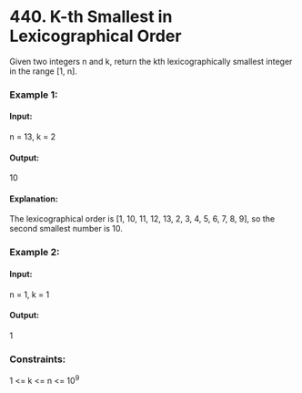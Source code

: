 # 440. K-th Smallest in Lexicographical Order
Given two integers n and k, return the kth lexicographically smallest integer in the range [1, n].

### Example 1:
#### Input:
n = 13, k = 2
#### Output:
10
#### Explanation:
The lexicographical order is [1, 10, 11, 12, 13, 2, 3, 4, 5, 6, 7, 8, 9], so the second smallest number is 10.

### Example 2:
#### Input:
n = 1, k = 1
#### Output:
1
 
### Constraints:
1 <= k <= n <= $`10^9`$
